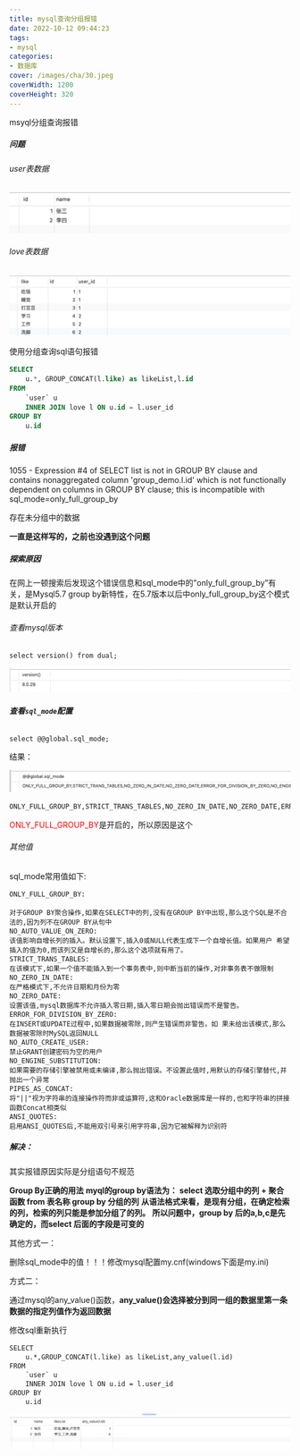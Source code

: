 ```yaml
---
title: mysql查询分组报错
date: 2022-10-12 09:44:23
tags:
- mysql
categories:
- 数据库
cover: /images/cha/30.jpeg
coverWidth: 1200
coverHeight: 320
---
```


msyql分组查询报错

<!-- more -->

##### 问题

###### user表数据

![image-20221014150307645](./mysql%E6%9F%A5%E8%AF%A2%E5%88%86%E7%BB%84%E6%8A%A5%E9%94%99/image-20221014150307645.png)



###### love表数据

![image-20221014150407158](./mysql%E6%9F%A5%E8%AF%A2%E5%88%86%E7%BB%84%E6%8A%A5%E9%94%99/image-20221014150407158-5731051.png)

使用分组查询sql语句报错

```sql
SELECT
	u.*, GROUP_CONCAT(l.like) as likeList,l.id
FROM
	`user` u
	INNER JOIN love l ON u.id = l.user_id 
GROUP BY
	u.id
```

##### 报错

1055 - Expression #4 of SELECT list is not in GROUP BY clause and contains nonaggregated column 'group_demo.l.id' which is not functionally dependent on columns in GROUP BY clause; this is incompatible with sql_mode=only_full_group_by

存在未分组中的数据

**一直是这样写的，之前也没遇到这个问题**

##### 探索原因

在网上一顿搜索后发现这个错误信息和sql_mode中的”only_full_group_by”有关，是Mysql5.7 group by新特性，在5.7版本以后中only_full_group_by这个模式是默认开启的

###### 查看mysql版本

```mysql
select version() from dual;
```

![image-20221014151321416](mysql查询分组报错/image-20221014151321416.png)

###### **查看`sql_mode`配置**

```mysql
select @@global.sql_mode;
```

结果：

![image-20221014151747981](mysql查询分组报错/image-20221014151747981.png)

```tex
ONLY_FULL_GROUP_BY,STRICT_TRANS_TABLES,NO_ZERO_IN_DATE,NO_ZERO_DATE,ERROR_FOR_DIVISION_BY_ZERO,NO_ENGINE_SUBSTITUTION
```

<font color=red>ONLY_FULL_GROUP_BY</font>是开启的，所以原因是这个

###### 其他值

sql_mode常用值如下:

```apl
ONLY_FULL_GROUP_BY:

对于GROUP BY聚合操作,如果在SELECT中的列,没有在GROUP BY中出现,那么这个SQL是不合法的,因为列不在GROUP BY从句中
NO_AUTO_VALUE_ON_ZERO:
该值影响自增长列的插入。默认设置下,插入0或NULL代表生成下一个自增长值。如果用户 希望插入的值为0,而该列又是自增长的,那么这个选项就有用了。
STRICT_TRANS_TABLES:
在该模式下,如果一个值不能插入到一个事务表中,则中断当前的操作,对非事务表不做限制
NO_ZERO_IN_DATE:
在严格模式下,不允许日期和月份为零
NO_ZERO_DATE:
设置该值,mysql数据库不允许插入零日期,插入零日期会抛出错误而不是警告。
ERROR_FOR_DIVISION_BY_ZERO:
在INSERT或UPDATE过程中,如果数据被零除,则产生错误而非警告。如 果未给出该模式,那么数据被零除时MySQL返回NULL
NO_AUTO_CREATE_USER:
禁止GRANT创建密码为空的用户
NO_ENGINE_SUBSTITUTION:
如果需要的存储引擎被禁用或未编译,那么抛出错误。不设置此值时,用默认的存储引擎替代,并抛出一个异常
PIPES_AS_CONCAT:
将"||"视为字符串的连接操作符而非或运算符,这和Oracle数据库是一样的,也和字符串的拼接函数Concat相类似
ANSI_QUOTES:
启用ANSI_QUOTES后,不能用双引号来引用字符串,因为它被解释为识别符
```

##### 解决：

其实报错原因实际是分组语句不规范

**Group By正确的用法**
**myql的group by语法为：**
**select 选取分组中的列 + 聚合函数 from 表名称 group by 分组的列**
**从语法格式来看，是现有分组，在确定检索的列，检索的列只能是参加分组了的列。**
**所以问题中，group by 后的a,b,c是先确定的，而select 后面的字段是可变的**

其他方式一：

删除sql_mode中的值！！！修改mysql配置my.cnf(windows下面是my.ini)

方式二：

通过mysql的any_value()函数，**any_value()会选择被分到同一组的数据里第一条数据的指定列值作为返回数据**

修改sql重新执行

```mysql
SELECT
	u.*,GROUP_CONCAT(l.like) as likeList,any_value(l.id)
FROM
	`user` u
	INNER JOIN love l ON u.id = l.user_id 
GROUP BY
	u.id
```

![image-20221025164536698](./mysql%E6%9F%A5%E8%AF%A2%E5%88%86%E7%BB%84%E6%8A%A5%E9%94%99/image-20221025164536698.png)

